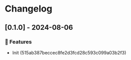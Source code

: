 # Changelog
## [0.1.0] - 2024-08-06

### :rocket: Features

- Init (515ab387beccec8fe2d3fcd28c593c099a03b2f3)

